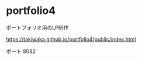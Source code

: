 

# portfolio4

ポートフォリオ用のLP制作

https://takiwaka.github.io/portfolio4/public/index.html


ポート 8082<br>

